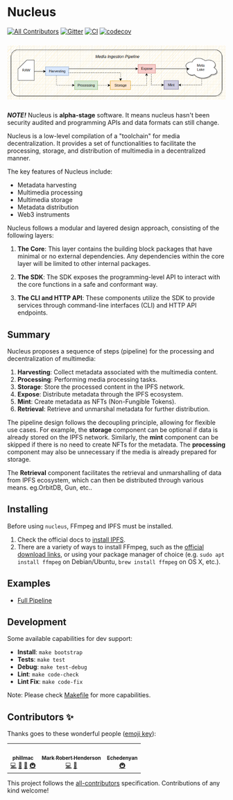 # Nucleus

[![All Contributors](https://img.shields.io/badge/all_contributors-3-orange.svg?style=flat-square)](#contributors-)
[![Gitter](https://badges.gitter.im/watchit-app/community.svg)](https://gitter.im/watchit-app/community?utm_source=badge&utm_medium=badge&utm_campaign=pr-badge)
[![CI](https://github.com/ZorrillosDev/watchit-toolkit/actions/workflows/ci.yml/badge.svg)](https://github.com/ZorrillosDev/watchit-toolkit/actions/workflows/ci.yml)
[![codecov](https://codecov.io/gh/ZorrillosDev/watchit-toolkit/branch/v0.4.0/graph/badge.svg?token=M9FF5B6UNA)](https://codecov.io/gh/ZorrillosDev/watchit-toolkit)

<img src="arch.png"
    alt="Markdown Monster icon"
    style="margin: 10px auto" />

***NOTE!*** Nucleus is **alpha-stage** software. It means nucleus hasn't been security audited and programming APIs and data formats can still change.

Nucleus is a low-level compilation of a "toolchain" for media decentralization. It provides a set of functionalities to facilitate the processing, storage, and distribution of multimedia in a decentralized manner.

The key features of Nucleus include:

- Metadata harvesting
- Multimedia processing
- Multimedia storage
- Metadata distribution
- Web3 instruments

Nucleus follows a modular and layered design approach, consisting of the following layers:

1. **The Core**: This layer contains the building block packages that have minimal or no external dependencies. Any dependencies within the core layer will be limited to other internal packages.

2. **The SDK**: The SDK exposes the programming-level API to interact with the core functions in a safe and conformant way.

3. **The CLI and HTTP API**: These components utilize the SDK to provide services through command-line interfaces (CLI) and HTTP API endpoints.

## Summary

Nucleus proposes a sequence of steps (pipeline) for the processing and decentralization of multimedia:

1. **Harvesting**: Collect metadata associated with the multimedia content.
2. **Processing**: Performing media processing tasks.
3. **Storage**:  Store the processed content in the IPFS network.
4. **Expose**: Distribute metadata through the IPFS ecosystem.
5. **Mint**: Create metadata as NFTs (Non-Fungible Tokens).
6. **Retrieval**: Retrieve and unmarshal metadata for further distribution.

The pipeline design follows the decoupling principle, allowing for flexible use cases. For example, the **storage** component can be optional if data is already stored on the IPFS network. Similarly, the **mint** component can be skipped if there is no need to create NFTs for the metadata. The **processing** component may also be unnecessary if the media is already prepared for storage.

The **Retrieval** component facilitates the retrieval and unmarshalling of data from IPFS ecosystem, which can then be distributed through various means. eg.OrbitDB, Gun, etc..

## Installing

Before using `nucleus`, FFmpeg and IPFS must be installed.

1) Check the official docs to [install IPFS](https://docs.ipfs.tech/install/command-line/#system-requirements).
2) There are a variety of ways to install FFmpeg, such as the [official download links](https://ffmpeg.org/download.html), or using your package manager of choice (e.g. `sudo apt install ffmpeg` on Debian/Ubuntu, `brew install ffmpeg` on OS X, etc.).

## Examples

- [Full Pipeline](./examples/full.py)

## Development

Some available capabilities for dev support:

- **Install**: `make bootstrap`
- **Tests**: `make test`
- **Debug**: `make test-debug`
- **Lint**: `make code-check`
- **Lint Fix**: `make code-fix`

Note: Please check [Makefile](https://github.com/SynapseMedia/nucleus/blob/main/Makefile) for more capabilities.  

<!-- ## More info

- Visit our site [watchit.movie](http://watchit.movie).
- Read our post in [dev.to](https://dev.to/geolffreym/watchit-2b88).
- Get in touch with us in [gitter](https://gitter.im/watchit-app/community).
- For help or bugs please [create an issue](https://github.com/ZorrillosDev/watchit-toolkit/issues). -->

## Contributors ✨

Thanks goes to these wonderful people ([emoji key](https://allcontributors.org/docs/en/emoji-key)):

<!-- ALL-CONTRIBUTORS-LIST:START - Do not remove or modify this section -->
<!-- prettier-ignore-start -->
<!-- markdownlint-disable -->
<table>
  <tr>
    <td align="center"><a href="https://github.com/phillmac"><img src="https://avatars.githubusercontent.com/u/4534835?v=4?s=100" width="100px;" alt=""/><br /><sub><b>phillmac</b></sub></a><br /><a href="https://github.com/ZorrillosDev/watchit-gateway/commits?author=phillmac" title="Code">💻</a> <a href="#userTesting-phillmac" title="User Testing">📓</a> <a href="#ideas-phillmac" title="Ideas, Planning, & Feedback">🤔</a> <a href="#infra-phillmac" title="Infrastructure (Hosting, Build-Tools, etc)">🚇</a></td>
    <td align="center"><a href="http://mrh.io"><img src="https://avatars.githubusercontent.com/u/106148?v=4?s=100" width="100px;" alt=""/><br /><sub><b>Mark Robert Henderson</b></sub></a><br /><a href="https://github.com/ZorrillosDev/watchit-gateway/commits?author=aphelionz" title="Code">💻</a> <a href="#ideas-aphelionz" title="Ideas, Planning, & Feedback">🤔</a></td>
    <td align="center"><a href="https://github.com/EchedeyLR"><img src="https://avatars.githubusercontent.com/u/56733813?v=4?s=100" width="100px;" alt=""/><br /><sub><b>Echedenyan</b></sub></a><br /><a href="#infra-EchedeyLR" title="Infrastructure (Hosting, Build-Tools, etc)">🚇</a></td>
  </tr>
</table>

<!-- markdownlint-restore -->
<!-- prettier-ignore-end -->

<!-- ALL-CONTRIBUTORS-LIST:END -->

This project follows the [all-contributors](https://github.com/all-contributors/all-contributors) specification. Contributions of any kind welcome!
